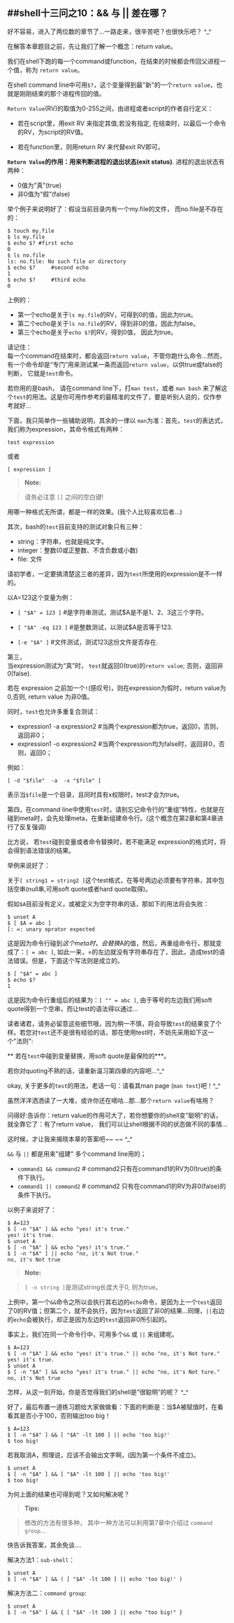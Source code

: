 ##shell十三问之10：&& 与 || 差在哪？
------------------------------------

好不容易，进入了两位数的章节了...一路走来，很辛苦吧？也很快乐吧？ ^_^

在解答本章题目之前，先让我们了解一个概念：return value。

我们在shell下跑的每一个command或function，在结束的时候都会传回父进程一个值，称为 `return value`。

在shell command line中可用`$?`，这个变量得到最"新"的一个`return value`，也就是刚刚结束的那个进程传回的值。

`Return Value`(RV)的取值为0-255之间，由进程或者script的作者自行定义：

- 若在script里，用exit RV 来指定其值;若没有指定, 在结束时，以最后一个命令的RV，为script的RV值。

- 若在function里，则用return RV 来代替exit RV即可。


**`Return Value`的作用：用来判断进程的退出状态(exit status)**.
进程的退出状态有两种：

- 0值为"真"(true)
- 非0值为"假"(false)

举个例子来说明好了：假设当前目录内有一个my.file的文件， 而no.file是不存在的：
```shell
$ touch my.file
$ ls my.file
$ echo $? #first echo
0
$ ls no.file
ls: no.file: No such file or directory
$ echo $?     #second echo
1
$ echo $?     #third echo
0
```
上例的：

- 第一个echo是关于`ls my.file`的RV，可得到0的值，因此为true。
- 第二个echo是关于`ls no.file`的RV，得到非0的值，因此为false。
- 第三个echo是关于`echo $?`的RV，得到0值， 因此为true。

请记住：  
每一个command在结束时，都会返回`return value`，不管你跑什么命令...然而，有一个命令却是“专门”用来测试某一条而返回`return value`，以供true或false的判断， 它就是`test`命令。

若你用的是bash， 请在command line下，打`man test`，或者 `man bash` 来了解这个`test`的用法。这是你可用作参考的最精准的文件了，要是听别人说的，仅作参考就好...

下面，我只简单作一些辅助说明，其余的一律以 `man`为准：首先，`test`的表达式，我们称为expression，其命令格式有两种：
```shell
test expression
```
或者
```shell
[ expression ]
```
> **Note:**

> 请务必注意 `[]` 之间的空白键!

用哪一种格式无所谓，都是一样的效果。(我个人比较喜欢后者...)


其次，bash的`test`目前支持的测试对象只有三种：

- string：字符串，也就是纯文字。
- integer：整数(0或正整数、不含负数或小数)
- file: 文件

请初学者，一定要搞清楚这三者的差异，因为`test`所使用的expression是不一样的。

以A=123这个变量为例：

- `[ "$A" = 123 ]` #是字符串测试，测试$A是不是1、2、3这三个字符。

- `[ "$A" -eq 123 ]` #是整数测试，以测试$A是否等于123.

- `[-e "$A" ]` #文件测试，测试123这份文件是否存在.


第三，  
当expression测试为“真”时， `test`就返回0(true)的`return value`; 否则，返回非0(false).

若在 expression 之前加一个`!`(感叹号)，则在expression为假时，return value为0,否则, return value 为非0值。

同时，`test`也允许多重复合测试：

- expression1 -a expression2 #当两个expression都为true，返回0，否则，返回非0；
- expression1 -o expression2 #当两个expression均为false时，返回非0，否则，返回0；

例如：
```shell
[ -d "$file"  -a  -x "$file" ]
```
表示当`$file`是一个目录，且同时具有x权限时，test才会为true。

第四，在command line中使用`test`时，请别忘记命令行的“重组”特性，也就是在碰到meta时，会先处理meta，在重新组建命令行。(这个概念在第2章和第4章进行了反复强调)

比方说， 若`test`碰到变量或者命令替换时，若不能满足 expression的格式时，将会得到语法错误的结果。

举例来说好了：

关于`[ string1 = string2 ]`这个test格式，在等号两边必须要有字符串，其中包括空串(null串,可用soft quote或者hard quote取得)。

假如`$A`目前没有定义，或被定义为空字符串的话，那如下的用法将会失败：
```shell
$ unset A
$ [ $A = abc ]
[: =: unary oprator expected
```
这是因为命令行碰到$这个meta时，会替换$A的值，然后，再重组命令行，那就变成了：`[ = abc ]`, 如此一来，=的左边就没有字符串存在了，因此，造成test的语法错误。但是，下面这个写法则是成立的。

```shell
$ [ "$A" = abc ]
$ echo $?
1
```
这是因为命令行重组后的结果为：`[ "" = abc ]`, 由于等号的左边我们用soft quote得到一个空串，而让test的语法得以通过...

读者诸君，请务必留意这些细节哦，因为稍一不慎，将会导致`test`的结果变了个样。若您对`test`还不是很有经验的话，那在使用test时，不妨先采用如下这一个"法则":

** 若在`test`中碰到变量替换，用soft quote是最保险的***。

若你对quoting不熟的话，请重新温习第四章的内容吧...^_^


okay, 关于更多的`test`的用法，老话一句：请看其man page (`man test`)吧！^_^

虽然洋洋洒洒读了一大堆，或许你还在嘀咕...那...那个`return value`有啥用？

问得好:告诉你：return value的作用可大了，若你想要你的shell变"聪明"的话，就全靠它了：有了return value， 我们可以让shell根据不同的状态做不同的事情...

这时候，才让我来揭晓本章的答案吧~~  ~~ ^_^

`&&` 与 `||` 都是用来"组建" 多个command line用的；

- `command1 && command2` # command2只有在command1的RV为0(true)的条件下执行。
- `command1 || command2` # command2 只有在command1的RV为非0(false)的条件下执行。

以例子来说好了：
```shell
$ A=123
$ [ -n "$A" ] && echo "yes! it's true."
yes! it's true.
$ unset A
$ [ -n "$A" ] && echo "yes! it's true."
$ [ -n "$A" ] || echo "no, it's Not true."
no, it's Not true
```

> **Note:**

> `[ -n string ]`是测试string长度大于0, 则为true。


上例中，第一个`&&`命令之所以会执行其右边的`echo`命令，是因为上一个`test`返回了0的RV值；但第二个，就不会执行，因为`test`返回了非0的结果...同理，`||`右边的`echo`会被执行，却正是因为左边的`test`返回非0所引起的。

事实上，我们在同一个命令行中，可用多个`&&` 或 `||` 来组建呢。
```shell
$ A=123
$ [ -n "$A" ] && echo "yes! it's true." || echo "no, it's Not ture."
yes! it's true.
$ unset A
$ [ -n "$A" ] && echo "yes! it's true." || echo "no, it's Not ture."
no, it's Not true
```

怎样，从这一刻开始，你是否觉得我们的shell是“很聪明”的呢？ ^_^


好了，最后布置一道练习题给大家做做看：下面的判断是：当$A被赋值时，在看看其是否小于100，否则输出too big！
```shell
$ A=123
$ [ -n "$A" ] && [ "$A" -lt 100 ] || echo 'too big!'
$ too big!
```
若我取消A，照理说，应该不会输出文字啊，(因为第一个条件不成立)。
```shell
$ unset A
$ [ -n "$A" ] && [ "$A" -lt 100 ] || echo 'too big!'
$ too big!
```
为何上面的结果也可得到呢？又如何解决呢？

> **Tips:**

>修改的方法有很多种，
>其中一种方法可以利用第7章中介绍过 `command group`...

快告诉我答案，其余免谈....


解决方法1：`sub-shell`：

```shell
$ unset A
$ [ -n "$A" ] && ( [ "$A" -lt 100 ] || echo 'too big!' )
```

解决方法二：`command group`:

```
$ unset A
$ [ -n "$A" ] && { [ "$A" -lt 100 ] || echo "too big!" }
```

